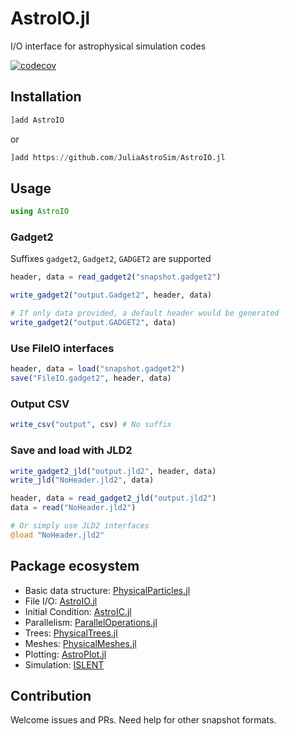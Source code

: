 # AstroIO.jl

I/O interface for astrophysical simulation codes

[![codecov](https://codecov.io/gh/JuliaAstroSim/AstroIO.jl/branch/master/graph/badge.svg)](https://codecov.io/gh/JuliaAstroSim/AstroIO.jl)

## Installation

```julia
]add AstroIO
```
or
```julia
]add https://github.com/JuliaAstroSim/AstroIO.jl
```

## Usage

```julia
using AstroIO
```

### Gadget2

Suffixes `gadget2`, `Gadget2`, `GADGET2` are supported

```julia
header, data = read_gadget2("snapshot.gadget2")

write_gadget2("output.Gadget2", header, data)

# If only data provided, a default header would be generated
write_gadget2("output.GADGET2", data)
```

### Use FileIO interfaces

```julia
header, data = load("snapshot.gadget2")
save("FileIO.gadget2", header, data)
```

### Output CSV

```julia
write_csv("output", csv) # No suffix
```

### Save and load with JLD2

```julia
write_gadget2_jld("output.jld2", header, data)
write_jld("NoHeader.jld2", data)

header, data = read_gadget2_jld("output.jld2")
data = read("NoHeader.jld2")

# Or simply use JLD2 interfaces
@load "NoHeader.jld2"
```

## Package ecosystem

- Basic data structure: [PhysicalParticles.jl](https://github.com/JuliaAstroSim/PhysicalParticles.jl)
- File I/O: [AstroIO.jl](https://github.com/JuliaAstroSim/AstroIO.jl)
- Initial Condition: [AstroIC.jl](https://github.com/JuliaAstroSim/AstroIC.jl)
- Parallelism: [ParallelOperations.jl](https://github.com/JuliaAstroSim/ParallelOperations.jl)
- Trees: [PhysicalTrees.jl](https://github.com/JuliaAstroSim/PhysicalTrees.jl)
- Meshes: [PhysicalMeshes.jl](https://github.com/JuliaAstroSim/PhysicalMeshes.jl)
- Plotting: [AstroPlot.jl](https://github.com/JuliaAstroSim/AstroPlot.jl)
- Simulation: [ISLENT](https://github.com/JuliaAstroSim/ISLENT)

## Contribution

Welcome issues and PRs. Need help for other snapshot formats.